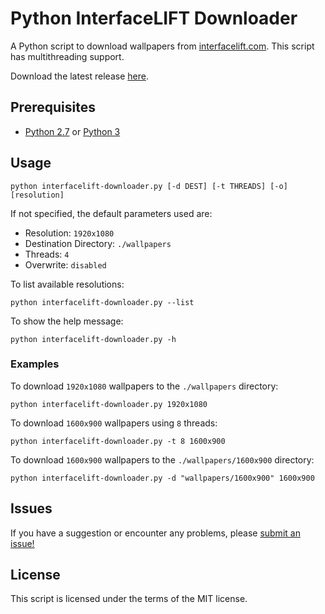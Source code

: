 # Python InterfaceLIFT Downloader

A Python script to download wallpapers from [interfacelift.com](https://interfacelift.com/). This script has multithreading support.

Download the latest release [here](https://github.com/benjaminheng/interfacelift-downloader/releases).

## Prerequisites

- [Python 2.7](https://www.python.org/downloads/) or [Python 3](https://www.python.org/downloads/)

## Usage

```
python interfacelift-downloader.py [-d DEST] [-t THREADS] [-o] [resolution]
```

If not specified, the default parameters used are:

- Resolution: `1920x1080`
- Destination Directory: `./wallpapers`
- Threads: `4`
- Overwrite: `disabled`

To list available resolutions:

```
python interfacelift-downloader.py --list
```

To show the help message:

```
python interfacelift-downloader.py -h
```

### Examples

To download `1920x1080` wallpapers to the `./wallpapers` directory:

```
python interfacelift-downloader.py 1920x1080
```

To download `1600x900` wallpapers using `8` threads:

```
python interfacelift-downloader.py -t 8 1600x900
```

To download `1600x900` wallpapers to the `./wallpapers/1600x900` directory:

```
python interfacelift-downloader.py -d "wallpapers/1600x900" 1600x900
```

## Issues

If you have a suggestion or encounter any problems, please [submit an issue!](https://github.com/benjaminheng/interfacelift-downloader/issues)

## License

This script is licensed under the terms of the MIT license.
